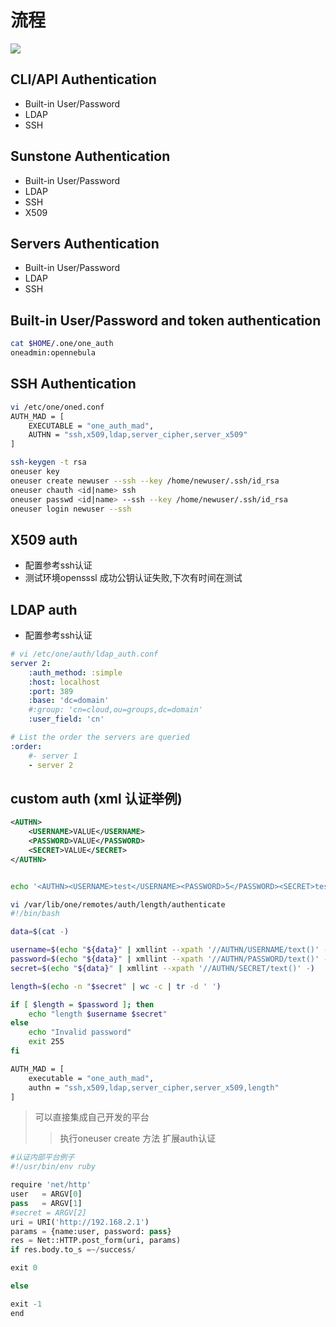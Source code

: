 
# 流程
![](/images/auth_options_350.png)

## CLI/API Authentication
+ Built-in User/Password
+ LDAP
+ SSH

## Sunstone Authentication
+ Built-in User/Password
+ LDAP
+ SSH
+ X509

## Servers Authentication
+ Built-in User/Password
+ LDAP
+ SSH


## Built-in User/Password and token authentication

```bash
cat $HOME/.one/one_auth
oneadmin:opennebula

```


## SSH Authentication

```bash
vi /etc/one/oned.conf 
AUTH_MAD = [
    EXECUTABLE = "one_auth_mad",
    AUTHN = "ssh,x509,ldap,server_cipher,server_x509"
]

ssh-keygen -t rsa
oneuser key
oneuser create newuser --ssh --key /home/newuser/.ssh/id_rsa
oneuser chauth <id|name> ssh
oneuser passwd <id|name> --ssh --key /home/newuser/.ssh/id_rsa
oneuser login newuser --ssh
```

## X509 auth
+ 配置参考ssh认证
+ 测试环境opensssl 成功公钥认证失败,下次有时间在测试


## LDAP auth
+ 配置参考ssh认证

```yaml
# vi /etc/one/auth/ldap_auth.conf
server 2:
    :auth_method: :simple
    :host: localhost
    :port: 389
    :base: 'dc=domain'
    #:group: 'cn=cloud,ou=groups,dc=domain'
    :user_field: 'cn'

# List the order the servers are queried
:order:
    #- server 1
    - server 2


```


## custom auth (xml 认证举例)
  
```xml
<AUTHN>
    <USERNAME>VALUE</USERNAME>
    <PASSWORD>VALUE</PASSWORD>
    <SECRET>VALUE</SECRET>
</AUTHN>
```
```bash

echo '<AUTHN><USERNAME>test</USERNAME><PASSWORD>5</PASSWORD><SECRET>testpassword</SECRET></AUTHN>' |  authenticate

vi /var/lib/one/remotes/auth/length/authenticate
#!/bin/bash

data=$(cat -)

username=$(echo "${data}" | xmllint --xpath '//AUTHN/USERNAME/text()' -)
password=$(echo "${data}" | xmllint --xpath '//AUTHN/PASSWORD/text()' -)
secret=$(echo "${data}" | xmllint --xpath '//AUTHN/SECRET/text()' -)

length=$(echo -n "$secret" | wc -c | tr -d ' ')

if [ $length = $password ]; then
    echo "length $username $secret"
else
    echo "Invalid password"
    exit 255
fi

AUTH_MAD = [
    executable = "one_auth_mad",
    authn = "ssh,x509,ldap,server_cipher,server_x509,length"
]
```
> 可以直接集成自己开发的平台
>> 执行oneuser create 方法
>> 扩展auth认证

```python
#认证内部平台例子
#!/usr/bin/env ruby

require 'net/http'
user   = ARGV[0]
pass   = ARGV[1]
#secret = ARGV[2]
uri = URI('http://192.168.2.1')
params = {name:user, password: pass}
res = Net::HTTP.post_form(uri, params)
if res.body.to_s =~/success/

exit 0

else

exit -1
end



```
